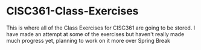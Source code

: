 # CISC361-Class-Exercises

This is where all of the Class Exercises for CISC361 are going to be stored.
I have made an attempt at some of the exercises but haven't really made much progress yet,
planning to work on it more over Spring Break
